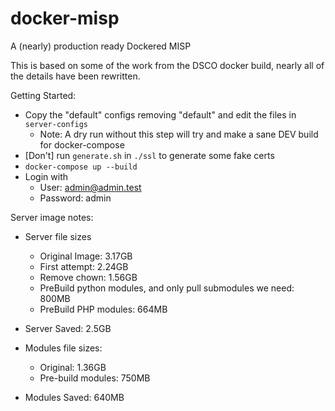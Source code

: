 # docker-misp
A (nearly) production ready Dockered MISP

This is based on some of the work from the DSCO docker build, nearly all of the details have been rewritten. 

Getting Started:
- Copy the "default" configs removing "default" and edit the files in `server-configs`
    - Note: A dry run without this step will try and make a sane DEV build for docker-compose
- [Don't] run `generate.sh` in `./ssl` to generate some fake certs
- `docker-compose up --build`
- Login with 
    - User: admin@admin.test
    - Password: admin

Server image notes:
- Server file sizes
    - Original Image: 3.17GB
    - First attempt: 2.24GB
    - Remove chown: 1.56GB
    - PreBuild python modules, and only pull submodules we need: 800MB
    - PreBuild PHP modules: 664MB
- Server Saved: 2.5GB

- Modules file sizes:
    - Original: 1.36GB
    - Pre-build modules: 750MB
- Modules Saved: 640MB

